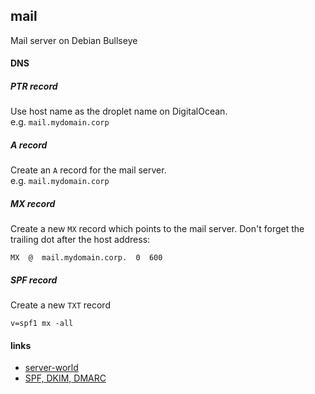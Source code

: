 ## mail

Mail server on Debian Bullseye

#### DNS

##### PTR record

Use host name as the droplet name on DigitalOcean.\
e.g. `mail.mydomain.corp`

##### A record

Create an `A` record for the mail server.\
e.g. `mail.mydomain.corp`

##### MX record

Create a new `MX` record which points to the mail server. Don't forget the
trailing dot after the host address:

`MX  @  mail.mydomain.corp.  0  600`

##### SPF record

Create a new `TXT` record

`v=spf1 mx -all`

#### links

- [server-world](https://www.server-world.info/en/note?os=Debian_11&p=mail&f=1)
- [SPF, DKIM, DMARC](https://www.linode.com/docs/guides/configure-spf-and-dkim-in-postfix-on-debian-9/)
